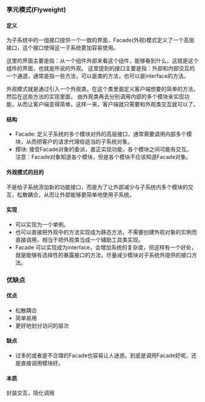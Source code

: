 ### 享元模式(Flyweight)

#### 定义
为子系统中的一组接口提供一个一致的界面，Facade(外观)模式定义了一个高层接口，这个接口使得这一子系统更加容易使用。

这里的界面主要是指：从一个组件外部来看这个组件，能够看到什么，这就是这个组件的界面，也就是所说的外观。
这里提到的接口主要是指：外部和内部交互的一个通道，通常是指一些方法，可以是类的方法，也可以是interface的方法。

外观模式就是通过引入一个外观类，在这个类里面定义客户端想要的简单的方法，然后在这些方法的实现里面，
由外观类再去分别调用内部的多个模块来实现功能，从而让客户端变得简单。这样一来，客户端就只需要和外观类交互就可以了。

#### 结构
 - Facade: 定义子系统的多个模块对外的高层接口，通常需要调用内部多个模块，从而把客户的请求代理给适当的子系统对象。
 - 模块: 接受Facade对象的委派，直正实现功能，各个模块之间可能有交互。
 注意：Facade对象知道各个模块，但是各个模块不应该知道Facade对象。

#### 外观模式的目的
不是给子系统添加新的功能接口，而是为了让外部减少与子系统内多个模块的交互，松散耦合，从而让外部能够更简单地使用子系统。 

#### 实现
 - 可以实现为一个单例。
 - 也可以直接把外观中的方法实现成为静态方法，不需要创建外观对象的实例而直接调用，相当于把外观类当成一个辅助工具类实现。
 - Facade 可以实现成为interface，会增加系统的复杂度，但这样有一个好处，就是能够有选择性的暴露接口的方法，尽量减少模块对子系统外提供的接口方法。
 
### 优缺点
#### 优点
 - 松散耦合
 - 简单易用
 - 更好地划分访问的层次 

#### 缺点
 - 过多的或者是不合理的Facade也容易让人迷惑。到底是调用Facade好呢，还是直接调用模块好。

#### 本质
封装交互，简化调用